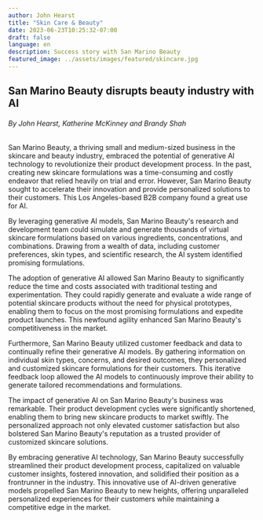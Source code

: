 ```yaml
---
author: John Hearst
title: "Skin Care & Beauty"
date: 2023-06-23T10:25:32-07:00
draft: false
language: en
description: Success story with San Marino Beauty
featured_image: ../assets/images/featured/skincare.jpg
---
```


## San Marino Beauty disrupts beauty industry with AI ##
###### _By John Hearst, Katherine McKinney and Brandy Shah_ ######

San Marino Beauty, a thriving small and medium-sized business in the skincare and beauty industry, embraced the potential of generative AI technology to revolutionize their product development process. In the past, creating new skincare formulations was a time-consuming and costly endeavor that relied heavily on trial and error. However, San Marino Beauty sought to accelerate their innovation and provide personalized solutions to their customers. This Los Angeles-based B2B company found a great use for AI.

By leveraging generative AI models, San Marino Beauty's research and development team could simulate and generate thousands of virtual skincare formulations based on various ingredients, concentrations, and combinations. Drawing from a wealth of data, including customer preferences, skin types, and scientific research, the AI system identified promising formulations.

The adoption of generative AI allowed San Marino Beauty to significantly reduce the time and costs associated with traditional testing and experimentation. They could rapidly generate and evaluate a wide range of potential skincare products without the need for physical prototypes, enabling them to focus on the most promising formulations and expedite product launches. This newfound agility enhanced San Marino Beauty's competitiveness in the market.

Furthermore, San Marino Beauty utilized customer feedback and data to continually refine their generative AI models. By gathering information on individual skin types, concerns, and desired outcomes, they personalized and customized skincare formulations for their customers. This iterative feedback loop allowed the AI models to continuously improve their ability to generate tailored recommendations and formulations.

The impact of generative AI on San Marino Beauty's business was remarkable. Their product development cycles were significantly shortened, enabling them to bring new skincare products to market swiftly. The personalized approach not only elevated customer satisfaction but also bolstered San Marino Beauty's reputation as a trusted provider of customized skincare solutions.

By embracing generative AI technology, San Marino Beauty successfully streamlined their product development process, capitalized on valuable customer insights, fostered innovation, and solidified their position as a frontrunner in the industry. This innovative use of AI-driven generative models propelled San Marino Beauty to new heights, offering unparalleled personalized experiences for their customers while maintaining a competitive edge in the market.
